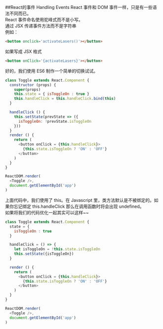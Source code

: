 ##React的事件 Handling Events
React 事件和 DOM 事件一样，只是有一些语法不同而已。<br>
  React 事件命名使用驼峰式而不是小写。<br>
  通过 JSX 传递事件方法而不是字符串<br>
例如：
```html
<button onclick='activateLasers()'></button>
```
如果写成 JSX 格式
```html
<button onClick='{activateLasers}'></button>
```
好的，我们使用 ES6 制作一个简单的切换试试。
```Javascript
class Toggle extends React.Component {
  constructor (props) {
    super(props)
    this.state = { isToggleOn : true }
    this.handleClick = this.handleClick.bind(this)
  }

  handleClick () {
    this.setState(prevState => ({
      isToggleOn: !prevState.isToggleOn
    }))
  }
  render () {
    return (
      <button onClick = {this.handleClick}>
        {this.state.isToggleOn ? 'ON' : 'OFF'}
      </button>
    )
  }
}

ReactDOM.render(
  <Toggle />,
  document.getElementById('app')
)
```
上面代码中，我们使用了 this。在 Javascript 里，类方法默认是不被绑定的。如果你忘记绑定 this.handleClick 那么在调用函数时将会出现 undefined。<br>
如果将我们的代码优化一起其实可以这样~~
```Javascript
class Toggle extends React.Component {
  state = {
    isToggleOn : true
  }

  handleClick = () => {
    let isToggleOn = !this.state.isToggleOn
    this.setState({isToggleOn})
  }

  render () {
    return (
      <button onClick = {this.handleClick}>
        {this.state.isToggleOn ? 'ON' : 'OFF'}
      </button>
    )
  }
}

ReactDOM.render(
  <Toggle />,
  document.getElementById('app')
)
```

